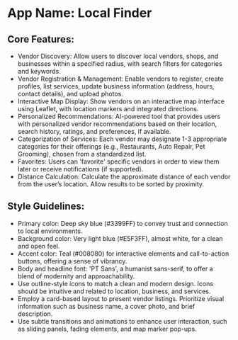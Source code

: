 # **App Name**: Local Finder

## Core Features:

- Vendor Discovery: Allow users to discover local vendors, shops, and businesses within a specified radius, with search filters for categories and keywords.
- Vendor Registration & Management: Enable vendors to register, create profiles, list services, update business information (address, hours, contact details), and upload photos.
- Interactive Map Display: Show vendors on an interactive map interface using Leaflet, with location markers and integrated directions.
- Personalized Recommendations: AI-powered tool that provides users with personalized vendor recommendations based on their location, search history, ratings, and preferences, if available.
- Categorization of Services: Each vendor may designate 1-3 appropriate categories for their offerings (e.g., Restaurants, Auto Repair, Pet Grooming), chosen from a standardized list.
- Favorites: Users can 'favorite' specific vendors in order to view them later or receive notifications (if supported).
- Distance Calculation: Calculate the approximate distance of each vendor from the user’s location. Allow results to be sorted by proximity.

## Style Guidelines:

- Primary color: Deep sky blue (#3399FF) to convey trust and connection to local environments.
- Background color: Very light blue (#E5F3FF), almost white, for a clean and open feel.
- Accent color: Teal (#008080) for interactive elements and call-to-action buttons, offering a sense of vibrancy.
- Body and headline font: 'PT Sans', a humanist sans-serif, to offer a blend of modernity and approachability.
- Use outline-style icons to match a clean and modern design. Icons should be intuitive and related to location, business, and services.
- Employ a card-based layout to present vendor listings. Prioritize visual information such as business name, a cover photo, and brief description.
- Use subtle transitions and animations to enhance user interaction, such as sliding panels, fading elements, and map marker pop-ups.